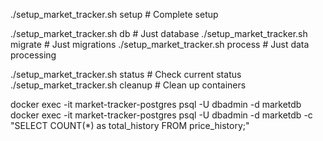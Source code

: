 ./setup_market_tracker.sh setup    # Complete setup

./setup_market_tracker.sh db       # Just database
./setup_market_tracker.sh migrate  # Just migrations
./setup_market_tracker.sh process  # Just data processing

./setup_market_tracker.sh status    # Check current status
./setup_market_tracker.sh cleanup   # Clean up containers

docker exec -it market-tracker-postgres psql -U dbadmin -d marketdb
docker exec -it market-tracker-postgres psql -U dbadmin -d marketdb -c "SELECT COUNT(*) as total_history FROM price_history;"